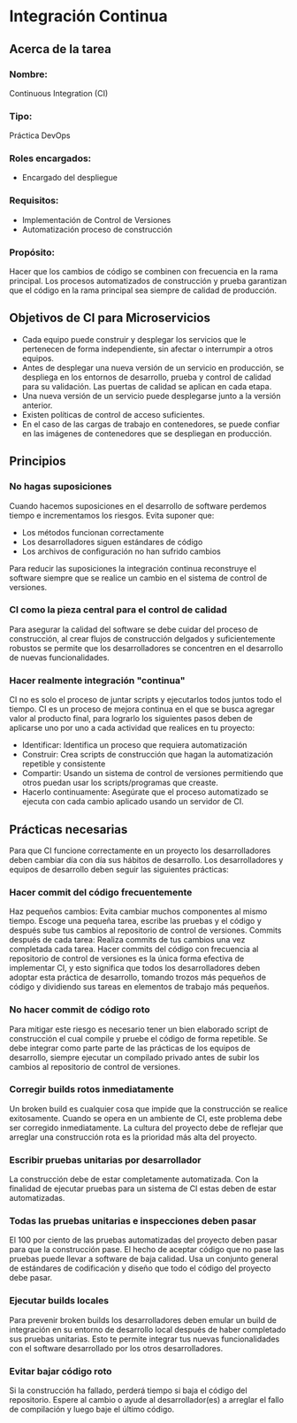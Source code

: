 # Integración Continua

## Acerca de la tarea

### Nombre:
Continuous Integration (CI)

### Tipo:
Práctica DevOps

### Roles encargados:
- Encargado del despliegue

### Requisitos:
- Implementación de Control de Versiones
- Automatización proceso de construcción

### Propósito: 

Hacer que los cambios de código se combinen con frecuencia en la rama
principal. Los procesos automatizados de construcción y prueba
garantizan que el código en la rama principal sea siempre de calidad de
producción.

## Objetivos de CI para Microservicios

- Cada equipo puede construir y desplegar los servicios que le pertenecen de forma independiente, sin afectar o 
interrumpir a otros equipos.
- Antes de desplegar una nueva versión de un servicio en producción, se despliega en los entornos de desarrollo, 
prueba y control de calidad para su validación. Las puertas de calidad se aplican en cada etapa.
- Una nueva versión de un servicio puede desplegarse junto a la versión anterior.
- Existen políticas de control de acceso suficientes.
- En el caso de las cargas de trabajo en contenedores, se puede confiar en las imágenes de contenedores que se despliegan en producción.


## Principios

### No hagas suposiciones 

Cuando hacemos suposiciones en el desarrollo de software perdemos tiempo
e incrementamos los riesgos. Evita suponer que:

- Los métodos funcionan correctamente
- Los desarrolladores siguen estándares de código
- Los archivos de configuración no han sufrido cambios

Para reducir las suposiciones la integración continua reconstruye el
software siempre que se realice un cambio en el sistema de control de
versiones.

### CI como la pieza central para el control de calidad 

Para asegurar la calidad del software se debe cuidar del proceso de
construcción, al crear flujos de construcción delgados y suficientemente
robustos se permite que los desarrolladores se concentren en el
desarrollo de nuevas funcionalidades.

### Hacer realmente integración "continua" 

CI no es solo el proceso de juntar scripts y ejecutarlos todos juntos
todo el tiempo. CI es un proceso de mejora continua en el que se busca
agregar valor al producto final, para lograrlo los siguientes pasos
deben de aplicarse uno por uno a cada actividad que realices en tu
proyecto:

- Identificar: Identifica un proceso que requiera automatización
- Construir: Crea scripts de construcción que hagan la automatización repetible y consistente
- Compartir: Usando un sistema de control de versiones permitiendo que otros puedan usar los scripts/programas que creaste.
- Hacerlo continuamente: Asegúrate que el proceso automatizado se ejecuta con cada cambio aplicado usando un servidor de CI.

## Prácticas necesarias

Para que CI funcione correctamente en un proyecto los desarrolladores
deben cambiar día con día sus hábitos de desarrollo. Los desarrolladores
y equipos de desarrollo deben seguir las siguientes prácticas:

### Hacer commit del código frecuentemente 

Haz pequeños cambios: Evita cambiar muchos componentes al mismo tiempo.
Escoge una pequeña tarea, escribe las pruebas y el código y después sube
tus cambios al repositorio de control de versiones. Commits después de
cada tarea: Realiza commits de tus cambios una vez completada cada
tarea. Hacer commits del código con frecuencia al repositorio de control
de versiones es la única forma efectiva de implementar CI, y esto
significa que todos los desarrolladores deben adoptar esta práctica de
desarrollo, tomando trozos más pequeños de código y dividiendo sus
tareas en elementos de trabajo más pequeños.

### No hacer commit de código roto 

Para mitigar este riesgo es necesario tener un bien elaborado script de
construcción el cual compile y pruebe el código de forma repetible. Se
debe integrar como parte parte de las prácticas de los equipos de
desarrollo, siempre ejecutar un compilado privado antes de subir los
cambios al repositorio de control de versiones.

### Corregir builds rotos inmediatamente 

Un broken build es cualquier cosa que impide que la construcción se
realice exitosamente. Cuando se opera en un ambiente de CI, este
problema debe ser corregido inmediatamente. La cultura del proyecto debe
de reflejar que arreglar una construcción rota es la prioridad más alta
del proyecto.

### Escribir pruebas unitarias por desarrollador 

La construcción debe de estar completamente automatizada. Con la
finalidad de ejecutar pruebas para un sistema de CI estas deben de estar
automatizadas.

### Todas las pruebas unitarias e inspecciones deben pasar 

El 100 por ciento de las pruebas automatizadas del proyecto deben pasar
para que la construcción pase. El hecho de aceptar código que no pase
las pruebas puede llevar a software de baja calidad. Usa un conjunto
general de estándares de codificación y diseño que todo el código del
proyecto debe pasar.

### Ejecutar builds locales 

Para prevenir broken builds los desarrolladores deben emular un build de
integración en su entorno de desarrollo local después de haber
completado sus pruebas unitarias. Esto te permite integrar tus nuevas
funcionalidades con el software desarrollado por los otros
desarrolladores.

### Evitar bajar código roto 

Si la construcción ha fallado, perderá tiempo si baja el código del
repositorio. Espere al cambio o ayude al desarrollador(es) a arreglar el
fallo de compilación y luego baje el último código.
